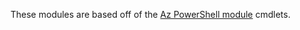 These modules are based off of the [Az PowerShell module](https://docs.microsoft.com/en-us/powershell/azure/new-azureps-module-az?view=azps-4.3.0) cmdlets.